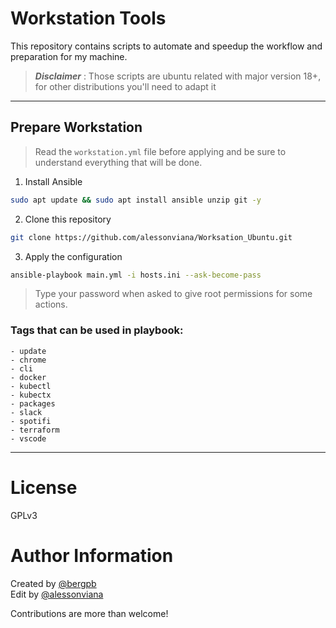 # Workstation Tools

This repository contains scripts to automate and speedup the workflow and preparation for my machine.

> **_Disclaimer_** :
> Those scripts are ubuntu related with major version 18+, for other distributions you'll need to adapt it
___

## Prepare Workstation

> Read the `workstation.yml` file before applying and be sure to understand everything that will be done.

1. Install Ansible
```bash
sudo apt update && sudo apt install ansible unzip git -y
```
2. Clone this repository
```bash
git clone https://github.com/alessonviana/Worksation_Ubuntu.git
```

3. Apply the configuration
```bash
ansible-playbook main.yml -i hosts.ini --ask-become-pass
```

>Type your password when asked to give root permissions for some actions.


### Tags that can be used in playbook:
    - update
    - chrome
    - cli  
    - docker 
    - kubectl
    - kubectx 
    - packages 
    - slack 
    - spotifi 
    - terraform 
    - vscode
___

# License
GPLv3

# Author Information
Created by [@bergpb](https://twitter.com/lbergpb) </br>
Edit by [@alessonviana](https://alessonviana.tech)

Contributions are more than welcome!